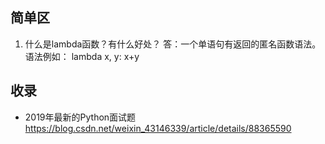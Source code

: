 ## 简单区

1. 什么是lambda函数？有什么好处？
答：一个单语句有返回的匿名函数语法。语法例如： lambda x, y: x+y


## 收录
- 2019年最新的Python面试题
https://blog.csdn.net/weixin_43146339/article/details/88365590
